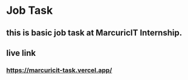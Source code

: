 # Job Task

## this is basic job task at MarcuricIT Internship.

## live link
### https://marcuricit-task.vercel.app/


